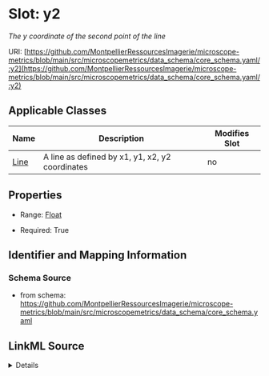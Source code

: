 # Slot: y2


_The y coordinate of the second point of the line_



URI: [https://github.com/MontpellierRessourcesImagerie/microscope-metrics/blob/main/src/microscopemetrics/data_schema/core_schema.yaml/:y2](https://github.com/MontpellierRessourcesImagerie/microscope-metrics/blob/main/src/microscopemetrics/data_schema/core_schema.yaml/:y2)



<!-- no inheritance hierarchy -->




## Applicable Classes

| Name | Description | Modifies Slot |
| --- | --- | --- |
[Line](Line.md) | A line as defined by x1, y1, x2, y2 coordinates |  no  |







## Properties

* Range: [Float](Float.md)

* Required: True





## Identifier and Mapping Information







### Schema Source


* from schema: https://github.com/MontpellierRessourcesImagerie/microscope-metrics/blob/main/src/microscopemetrics/data_schema/core_schema.yaml




## LinkML Source

<details>
```yaml
name: y2
description: The y coordinate of the second point of the line
from_schema: https://github.com/MontpellierRessourcesImagerie/microscope-metrics/blob/main/src/microscopemetrics/data_schema/core_schema.yaml
rank: 1000
multivalued: false
alias: y2
owner: Line
domain_of:
- Line
range: float
required: true

```
</details>